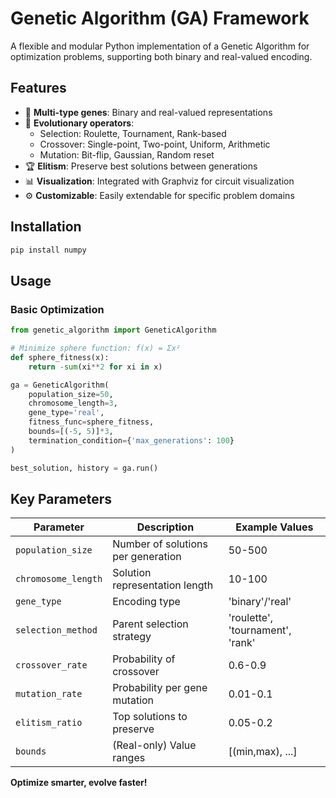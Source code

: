 # Genetic Algorithm (GA) Framework

A flexible and modular Python implementation of a Genetic Algorithm for optimization problems, supporting both binary and real-valued encoding.

## Features

- 🧬 **Multi-type genes**: Binary and real-valued representations
- 🔄 **Evolutionary operators**:
  - Selection: Roulette, Tournament, Rank-based
  - Crossover: Single-point, Two-point, Uniform, Arithmetic
  - Mutation: Bit-flip, Gaussian, Random reset
- 🏆 **Elitism**: Preserve best solutions between generations
- 📊 **Visualization**: Integrated with Graphviz for circuit visualization
- ⚙️ **Customizable**: Easily extendable for specific problem domains

## Installation

```bash
pip install numpy 
```

## Usage

### Basic Optimization
```python
from genetic_algorithm import GeneticAlgorithm

# Minimize sphere function: f(x) = Σx²
def sphere_fitness(x):
    return -sum(xi**2 for xi in x)

ga = GeneticAlgorithm(
    population_size=50,
    chromosome_length=3,
    gene_type='real',
    fitness_func=sphere_fitness,
    bounds=[(-5, 5)]*3,
    termination_condition={'max_generations': 100}
)

best_solution, history = ga.run()
```


## Key Parameters

| Parameter | Description | Example Values |
|-----------|-------------|----------------|
| `population_size` | Number of solutions per generation | 50-500 |
| `chromosome_length` | Solution representation length | 10-100 |
| `gene_type` | Encoding type | 'binary'/'real' |
| `selection_method` | Parent selection strategy | 'roulette', 'tournament', 'rank' |
| `crossover_rate` | Probability of crossover | 0.6-0.9 |
| `mutation_rate` | Probability per gene mutation | 0.01-0.1 |
| `elitism_ratio` | Top solutions to preserve | 0.05-0.2 |
| `bounds` | (Real-only) Value ranges | [(min,max), ...] |


**Optimize smarter, evolve faster!** 

